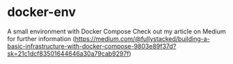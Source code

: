 # docker-env
A small environment with Docker Compose
Check out my article on Medium for further information (https://medium.com/@fullystacked/building-a-basic-infrastructure-with-docker-compose-9803e89f37d?sk=21c1dcf83501644646a30a79cab9297f)
